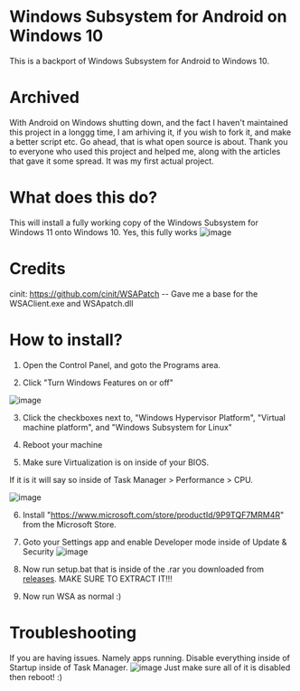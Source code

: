 # Windows Subsystem for Android on Windows 10
This is a backport of Windows Subsystem for Android to Windows 10. 
# Archived
With Android on Windows shutting down, and the fact I haven't maintained this project in a longgg time, I am arhiving it, if you wish to fork it, and make a better script etc. Go ahead, that is what open source is about. Thank you to everyone who used this project and helped me, along with the articles that gave it some spread. It was my first actual project.
# What does this do?
This will install a fully working copy of the Windows Subsystem for Windows 11 onto Windows 10. Yes, this fully works
![image](https://user-images.githubusercontent.com/67085206/224578016-82faeb33-d042-4cd7-8033-ef8e6c87f70c.png)

# Credits
cinit: https://github.com/cinit/WSAPatch -- Gave me a base for the WSAClient.exe and WSApatch.dll
# How to install?
1. Open the Control Panel, and goto the Programs area.

2. Click "Turn Windows Features on or off" 

![image](https://user-images.githubusercontent.com/67085206/224494897-5e343c93-357f-48d0-b166-02cd80db7e9b.png)

3. Click the checkboxes next to, "Windows Hypervisor Platform", "Virtual machine platform", and "Windows Subsystem for Linux"

4. Reboot your machine

5. Make sure Virtualization is on inside of your BIOS.

If it is it will say so inside of Task Manager > Performance > CPU.

![image](https://user-images.githubusercontent.com/67085206/224495031-0de71260-8ba5-4e9f-a22f-98e470a8d90f.png)

6. Install "https://www.microsoft.com/store/productId/9P9TQF7MRM4R" from the Microsoft Store.

7. Goto your Settings app and enable Developer mode inside of Update & Security
![image](https://user-images.githubusercontent.com/67085206/224582762-88400729-248b-48c7-9a0c-5f9e1707bd75.png)
 
8. Now run setup.bat that is inside of the .rar you downloaded from [releases](https://github.com/JimDude7404/WSA-Windows-10/releases). MAKE SURE TO EXTRACT IT!!!

0. Now run WSA as normal :)

# Troubleshooting 
If you are having issues. Namely apps running. Disable everything inside of Startup inside of Task Manager.
![image](https://user-images.githubusercontent.com/67085206/224495175-ab19de78-a424-4fbb-885c-37105ac4d9de.png)
Just make sure all of it is disabled then reboot! :)
